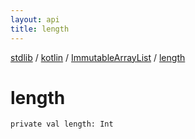 ```yaml
---
layout: api
title: length
---
```

[stdlib](../../index.md) / [kotlin](../index.md) / [ImmutableArrayList](index.md) / [length](length.md)

# length

```
private val length: Int
```
